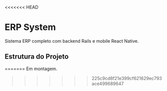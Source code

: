 <<<<<<< HEAD
# ERP System

Sistema ERP completo com backend Rails e mobile React Native.

## Estrutura do Projeto
=======
Em montagem.
>>>>>>> 225c9cd8f21e399cf621629ec793ace499689647

